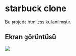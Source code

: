 <h1>starbuck clone </h1>

Bu projede html,css kullanılmıştır.

<h2>Ekran görüntüsü</h2>

![](starbucks.gif)